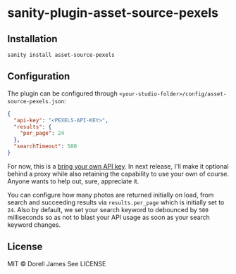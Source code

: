 # sanity-plugin-asset-source-pexels

## Installation

```
sanity install asset-source-pexels
```

## Configuration

The plugin can be configured through `<your-studio-folder>/config/asset-source-pexels.json`:

```json
{
  "api-key": "<PEXELS-API-KEY>",
  "results": {
    "per_page": 24
  },
  "searchTimeout": 500
}
```

For now, this is a [bring your own API key](https://www.pexels.com/api/new/). In next release, I'll make it optional behind a proxy while also retaining the capability to use your own of course. Anyone wants to help out, sure, appreciate it.

You can configure how many photos are returned initially on load, from search and succeeding results via `results.per_page` which is initially set to `24`. Also by default, we set your search keyword to debounced by `500` milliseconds so as not to blast your API usage as soon as your search keyword changes.

## License

MIT © Dorell James
See LICENSE
